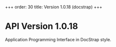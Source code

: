 +++
order: 30
title: Version 1.0.18 (docstrap)
+++

# API Version 1.0.18

Application Programming Interface in DocStrap style.
